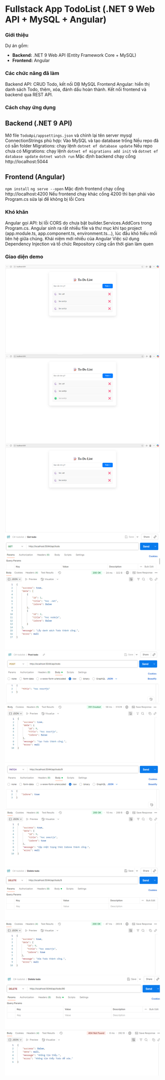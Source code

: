 # Fullstack App TodoList (.NET 9 Web API + MySQL + Angular)

### Giới thiệu
Dự án gồm:
- **Backend:** .NET 9 Web API (Entity Framework Core + MySQL)
- **Frontend:** Angular

### Các chức năng đã làm
Backend API: CRUD Todo, kết nối DB MySQL
Frontend Angular: hiển thị danh sách Todo, thêm, xóa, đánh dấu hoàn thành.
Kết nối frontend và backend qua REST API.

### Cách chạy ứng dụng
## Backend (.NET 9 API)
Mở file `TodoApi/appsettings.json` và chỉnh lại tên server mysql ConnectionStrings phù hợp:
Vào MySQL và tạo database trống
Nếu repo đã có sẵn folder Migrations: chạy lệnh `dotnet ef database update`
Nếu repo chưa có Migrations: chạy lệnh `dotnet ef migrations add init` và `dotnet ef database update`
`dotnet watch run`
Mặc định backend chạy cổng http://localhost:5044
## Frontend (Angular)
`npm install`
`ng serve --open`
Mặc định frontend chạy cổng http://localhost:4200
Nếu frontend chạy khác cổng 4200 thì bạn phải vào Program.cs sửa lại để không bị lỗi Cors

### Khó khăn
Angular gọi API: bị lỗi CORS do chưa bật builder.Services.AddCors trong Program.cs.
Angular sinh ra rất nhiều file và thư mục khi tạo project (app.module.ts, app.component.ts, environment.ts…), lúc đầu khó hiểu mối liên hệ giữa chúng.
Khái niệm mới nhiều của Angular
Việc sử dụng Dependency Injection và tổ chức Repository cũng cần thời gian làm quen

### Giao diện demo

![Demo 1](images/todo.png)
![Demo 2](images/todocheck.png)
![Demo 3](images/tododelete.png)
![Demo 4](images/pm1.png)
![Demo 4](images/pm2.png)
![Demo 4](images/pm3.png)
![Demo 4](images/pm4.png)
![Demo 4](images/pm5.png)